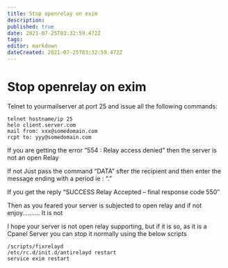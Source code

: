 ```yaml
---
title: Stop openrelay on exim
description: 
published: true
date: 2021-07-25T03:32:59.472Z
tags: 
editor: markdown
dateCreated: 2021-07-25T03:32:59.472Z
---
```


# Stop openrelay on exim

Telnet to yourmailserver at port 25 and issue all the following commands:

```
telnet hostname/ip 25
helo client.server.com
mail from: xxx@somedomain.com
rcpt to: yyy@somedomain.com
```

If you are getting the error “554 : Relay access denied” then the server is not an open Relay

If not Just pass the command “DATA” sfter the recipient and then enter the message ending with a period ie : “.”

If you get the reply “SUCCESS Relay Accepted – final response code 550″

Then as you feared your server is subjected to open relay and if not enjoy………. It is not

I hope your server is not open relay supporting, but if it is so, as it is a Cpanel Server you can stop it normally using the below scripts

```
/scripts/fixrelayd
/etc/rc.d/init.d/antirelayd restart
service exim restart
```

